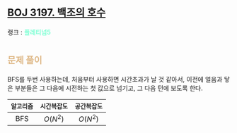 # <span style="font-size:17pt; font-weight:bold">[BOJ 3197. 백조의 호수](https://www.acmicpc.net/problem/3197)</span>
랭크 : <span style="color:aquamarine">__플레티넘5__</span>
<br>

# <span style="font-size:15pt;color:BurlyWood">문제 풀이</span>

BFS를 두번 사용하는데, 처음부터 사용하면 시간초과가 날 것 같아서, 이전에 얼음과 닿은 부분들은 그 다음에 시전하는 첫 값으로 넘기고, 그 다음 턴에 보도록 한다.
<br>

|`알고리즘`|`시간복잡도`|`공간복잡도`|
|:---:|:---:|:---:|
| BFS | $O(N^2)$| $O(N^2)$ |

<br><br>
